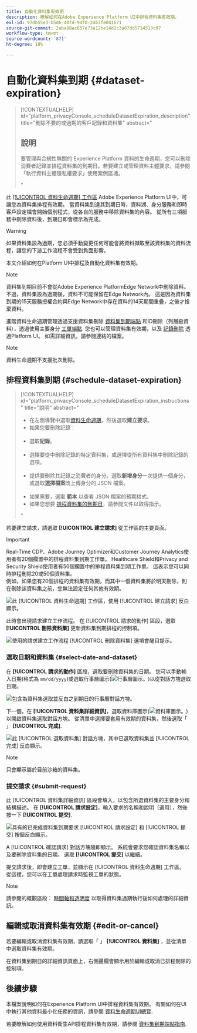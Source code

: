 ```yaml
---
title: 自動化資料集有效期
description: 瞭解如何在Adobe Experience Platform UI中排程資料集有效期。
exl-id: 97db55e3-b5d6-40fd-94f0-2463fe041671
source-git-commit: 2aba88ac657e73a12be14d2c3a67dd5714513c97
workflow-type: tm+mt
source-wordcount: '871'
ht-degree: 18%

---
```


# 自動化資料集到期 {#dataset-expiration}

>[!CONTEXTUALHELP]
>id="platform_privacyConsole_scheduleDatasetExpiration_description"
>title="刪除不要的或過期的客戶記錄和資料集"
>abstract="<h2>說明</h2><p>要管理與合規性無關的 Experience Platform 資料的生命週期，您可以刪除消費者記錄並排程資料集的到期日。若要建立或管理資料主體要求，請參閱「執行資料主體隱私權要求」使用案例區塊。</p>"

此 [[!UICONTROL 資料生命週期] 工作區](./overview.md) Adobe Experience Platform UI中，可讓您為資料集排程有效期。 當資料集到達其到期日時，資料湖、身分服務和即時客戶設定檔會開始個別程式，從各自的服務中移除資料集的內容。 從所有三項服務中刪除資料後，到期日即會標示為完成。

>[!WARNING]
>
>如果資料集設為過期，您必須手動變更任何可能會將資料擷取至該資料集的資料流程，讓您的下游工作流程不會受到負面影響。

本文介紹如何在Platform UI中排程及自動化資料集有效期。

>[!NOTE]
>
>資料集到期目前不會從Adobe Experience PlatformEdge Network中刪除資料。 不過，資料集設為過期後，資料不可能保留在Edge Network內。 這是因為資料集到期的15天服務授權合約與Edge Network中存在資料的14天期間重疊，之後才捨棄資料。

進階資料生命週期管理透過支援資料集刪除 [資料集到期端點](../api/dataset-expiration.md) 和ID刪除（列層級資料），透過使用主要身分 [工單端點](../api/workorder.md). 您也可以管理資料集有效期，以及 [記錄刪除](./record-delete.md) 透過Platform UI。 如需詳細資訊，請參閱連結的檔案。

>[!NOTE]
>
>資料生命週期不支援批次刪除。

## 排程資料集到期 {#schedule-dataset-expiration}

>[!CONTEXTUALHELP]
>id="platform_privacyConsole_scheduleDatasetExpiration_instructions"
>title="說明"
>abstract="<ul><li>在左側導覽中選取<a href="https://experienceleague.adobe.com/docs/experience-platform/hygiene/ui/overview.html?lang=zh-Hant">資料生命週期</a>，然後選取<b>建立要求</b>。</li><li>如果您要刪除記錄：</li>   <li>選取<b>記錄</b>。</li>   <li>選擇要從中刪除記錄的特定資料集，或選擇從所有資料集中刪除記錄的選項。</li>   <li>提供要刪除其記錄之消費者的身分。選取<b>新增身分</b>一次提供一個身分，或選取<b>選擇檔案</b>改上傳身分的 JSON 檔案。</li>   <li>如果需要，選取 <b>範本</b> 以查看 JSON 檔案的預期格式。</li><li>如果您想要 <a href="https://experienceleague.adobe.com/docs/experience-platform/hygiene/ui/dataset-expiration.html?lang=zh-Hant#schedule-dataset-expiration">排程資料集的到期日</a>，請參閱文件以取得指示。</li></ul>"

若要建立請求，請選取 **[!UICONTROL 建立請求]** 從工作區的主要頁面。

>[!IMPORTANT]
>
>Real-Time CDP、Adobe Journey Optimizer和Customer Journey Analytics使用者有20個擱置中的排程資料集到期工作單。 Healthcare Shield和Privacy and Security Shield使用者有50個擱置中的排程資料集到期工作單。 這表示您可以同時排程刪除20或50個資料集。<br>例如，如果您有20個排程的資料集有效期，而其中一個資料集將於明天刪除，則在刪除該資料集之前，您無法設定任何其他有效期。

![此 [!UICONTROL 資料生命週期] 工作區，使用 [!UICONTROL 建立請求] 反白顯示。](../images/ui/ttl/create-request-button.png)

此時會出現請求建立工作流程。 在 [!UICONTROL 請求的動作] 區段，選取 **[!UICONTROL 刪除資料集]** 更新資料集到期排程的控制項。

![使用的請求建立工作流程 [!UICONTROL 刪除資料集] 選項會醒目提示。](../images/ui/ttl/dataset-selected.png)

### 選取日期和資料集 {#select-date-and-dataset}

在 **[!UICONTROL 請求的動作]** 區段，選取要刪除資料集的日期。 您可以手動輸入日期(格式為 `mm/dd/yyyy`)或選取行事曆圖示(![行事曆圖示。](../images/ui/ttl/calendar-icon.png))以從對話方塊選取日期。

![包含為資料集選取並反白之到期日的行事曆對話方塊。](../images/ui/ttl/select-date.png)

下一個，在 **[!UICONTROL 資料集詳細資訊]**，選取資料庫圖示(![資料庫圖示。](../images/ui/ttl/database-icon.png))以開啟資料集選取對話方塊。 從清單中選擇要套用有效期的資料集，然後選取「 」 **[!UICONTROL 完成]**.

![此 [!UICONTROL 選取資料集] 對話方塊，其中已選取資料集並 [!UICONTROL 完成] 反白顯示。](../images/ui/ttl/select-dataset.png)

>[!NOTE]
>
>只會顯示屬於目前沙箱的資料集。

### 提交請求 {#submit-request}

此 [!UICONTROL 資料集詳細資訊] 區段會填入，以包含所選資料集的主要身分和結構描述。 在 **[!UICONTROL 請求設定]**，輸入要求的名稱和說明（選用），然後按一下 **[!UICONTROL 提交]**.

![具有的已完成資料集到期要求 [!UICONTROL 請求設定] 和 [!UICONTROL 提交] 按鈕反白顯示。](../images/ui/ttl/submit.png)

A [!UICONTROL 確認請求] 對話方塊隨即顯示。 系統會要求您確認資料集名稱以及要刪除資料集的日期。 選取 **[!UICONTROL 提交]** 以繼續。

提交請求後，即會建立工單，並顯示在 [!UICONTROL 資料生命週期] 工作區。 從這裡，您可以在工單處理請求時監視工單的狀態。

>[!NOTE]
>
>請參閱的概觀區段： [時間軸和透明度](../home.md#dataset-expiration-transparency) 以取得資料集過期執行後如何處理的詳細資訊。

## 編輯或取消資料集有效期 {#edit-or-cancel}

若要編輯或取消資料集有效期，請選取「 」 **[!UICONTROL 資料集]** ，並從清單中選取資料集有效期。

在資料集到期日的詳細資訊頁面上，右側邊欄會顯示用於編輯或取消已排程刪除的控制項。

## 後續步驟

本檔案說明如何在Experience Platform UI中排程資料集有效期。 有關如何在UI中執行其他資料最小化任務的資訊，請參閱 [資料生命週期UI總覽](./overview.md).

若要瞭解如何使用資料衛生API排程資料集有效期，請參閱 [資料集到期端點指南](../api/dataset-expiration.md).
